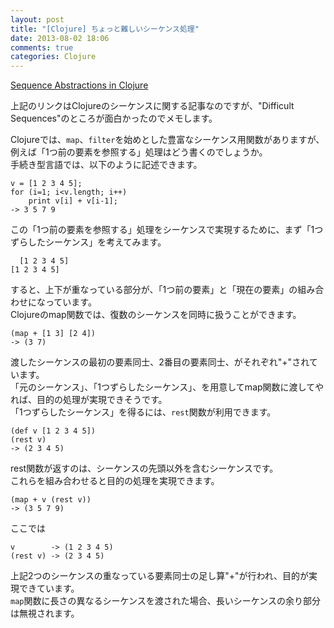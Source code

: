 ```yaml
---
layout: post
title: "[Clojure] ちょっと難しいシーケンス処理"
date: 2013-08-02 18:06
comments: true
categories: Clojure
---
```


[Sequence Abstractions in Clojure](http://blog.safaribooksonline.com/2013/07/24/sequence-abstractions-in-clojure/)

上記のリンクはClojureのシーケンスに関する記事なのですが、"Difficult Sequences"のところが面白かったのでメモします。  

Clojureでは、`map`、`filter`を始めとした豊富なシーケンス用関数がありますが、例えば「1つ前の要素を参照する」処理はどう書くのでしょうか。  
手続き型言語では、以下のように記述できます。
```
v = [1 2 3 4 5];
for (i=1; i<v.length; i++)
    print v[i] + v[i-1];
-> 3 5 7 9
```

この「1つ前の要素を参照する」処理をシーケンスで実現するために、まず「1つずらしたシーケンス」を考えてみます。
```
  [1 2 3 4 5]
[1 2 3 4 5]
```
すると、上下が重なっている部分が、「1つ前の要素」と「現在の要素」の組み合わせになっています。  
Clojureのmap関数では、復数のシーケンスを同時に扱うことができます。
```
(map + [1 3] [2 4])
-> (3 7)
```
渡したシーケンスの最初の要素同士、2番目の要素同士、がそれぞれ"+"されています。  
「元のシーケンス」、「1つずらしたシーケンス」、を用意してmap関数に渡してやれば、目的の処理が実現できそうです。  
「1つずらしたシーケンス」を得るには、`rest`関数が利用できます。
```
(def v [1 2 3 4 5])
(rest v)
-> (2 3 4 5)
```
rest関数が返すのは、シーケンスの先頭以外を含むシーケンスです。  
これらを組み合わせると目的の処理を実現できます。
```
(map + v (rest v))
-> (3 5 7 9)
```
ここでは
```
v        -> (1 2 3 4 5)
(rest v) -> (2 3 4 5)
```
上記2つのシーケンスの重なっている要素同士の足し算"+"が行われ、目的が実現できています。  
`map`関数に長さの異なるシーケンスを渡された場合、長いシーケンスの余り部分は無視されます。
